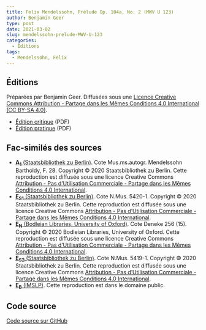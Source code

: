 ```yaml
---
title: Felix Mendelssohn, Prélude Op. 104a, No. 2 (MWV U 123)
author: Benjamin Geer
type: post
date: 2021-03-02
slug: mendelssohn-prelude-MWV-U-123
categories:
  - Éditions
tags:
  - Mendelssohn, Felix
---
```


## Éditions

Préparées par Benjamin Geer. Diffusées sous une [Licence Creative
Commons Attribution - Partage dans les Mêmes Conditions 4.0
International (CC BY-SA
4.0)](https://creativecommons.org/licenses/by-sa/4.0/deed.fr).

- <a href="/editions/Mendelssohn_MWV_U_123_Critical_Edition.pdf" target="_blank">Édition critique</a> (PDF)
- <a href="/editions/Mendelssohn_MWV_U_123_Performance_Edition.pdf" target="_blank">Édition pratique</a> (PDF)

## Fac-similés des sources

- <a href="/facsimiles/Mendelssohn-MWV-U-123-A1-SBB.pdf"
  target="_blank">**A<sub>1</sub>** (Staatsbibliothek zu
  Berlin)</a>. Cote Mus.ms.autogr. Mendelssohn Bartholdy,
  F. 28. Copyright © 2020 Staatsbibliothek zu Berlin. Cette
  reproduction est diffusée sous une licence Creative Commons
  [Attribution - Pas d’Utilisation Commerciale - Partage dans les
  Mêmes Conditions 4.0
  International](http://creativecommons.org/licenses/by-nc-sa/4.0/deed.fr).
- <a href="/facsimiles/Mendelssohn-MWV-U-123-S1-SBB.pdf"
  target="_blank">**E<sub>S1</sub>** (Staatsbibliothek zu
  Berlin)</a>. Cote N.Mus. 5420-1. Copyright © 2020 Staatsbibliothek
  zu Berlin. Cette reproduction est diffusée sous une licence Creative
  Commons [Attribution - Pas d’Utilisation Commerciale - Partage dans
  les Mêmes Conditions 4.0
  International](http://creativecommons.org/licenses/by-nc-sa/4.0/deed.fr).
- <a href="/facsimiles/Mendelssohn-MWV-U-123-N-Oxford.pdf"
  target="_blank">**E<sub>N</sub>** (Bodleian Libraries, University of
  Oxford)</a>. Cote Deneke 256 (15). Copyright © 2020 Bodleian
  Libraries, University of Oxford. Cette reproduction est diffusée
  sous une licence Creative Commons [Attribution - Pas d’Utilisation
  Commerciale - Partage dans les Mêmes Conditions 4.0
  International](http://creativecommons.org/licenses/by-nc-sa/4.0/deed.fr).
- <a href="/facsimiles/Mendelssohn-MWV-U-123-S2-SBB.pdf"
  target="_blank">**E<sub>S2</sub>** (Staatsbibliothek zu
  Berlin)</a>. Cote N.Mus. 5419-1. Copyright © 2020 Staatsbibliothek
  zu Berlin.  Cette reproduction est diffusée sous une licence
  Creative Commons [Attribution - Pas d’Utilisation Commerciale -
  Partage dans les Mêmes Conditions 4.0
  International](http://creativecommons.org/licenses/by-nc-sa/4.0/deed.fr).
- <a href="/facsimiles/Mendelssohn-MWV-U-123-Breitkopf-IMSLP.pdf"
  target="_blank">**E<sub>B</sub>** (IMSLP)</a>. Cette reproduction
  est dans le domaine public.

## Code source

[Code source sur GitHub](https://github.com/benjamingeer/Tondauer/tree/master/editions/Mendelssohn_MWV_U_123)
